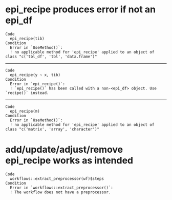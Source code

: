 # epi_recipe produces error if not an epi_df

    Code
      epi_recipe(tib)
    Condition
      Error in `UseMethod()`:
      ! no applicable method for 'epi_recipe' applied to an object of class "c('tbl_df', 'tbl', 'data.frame')"

---

    Code
      epi_recipe(y ~ x, tib)
    Condition
      Error in `epi_recipe()`:
      ! `epi_recipe()` has been called with a non-<epi_df> object. Use `recipe()` instead.

---

    Code
      epi_recipe(m)
    Condition
      Error in `UseMethod()`:
      ! no applicable method for 'epi_recipe' applied to an object of class "c('matrix', 'array', 'character')"

# add/update/adjust/remove epi_recipe works as intended

    Code
      workflows::extract_preprocessor(wf)$steps
    Condition
      Error in `workflows::extract_preprocessor()`:
      ! The workflow does not have a preprocessor.

